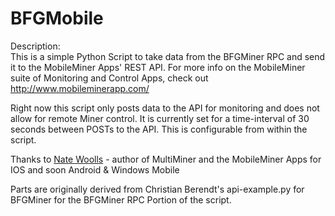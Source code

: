 BFGMobile
=========

Description:  
This is a simple Python Script to take data from the BFGMiner RPC and send it to the MobileMiner Apps' REST API.
For more info on the MobileMiner suite of Monitoring and Control Apps, check out http://www.mobileminerapp.com/

Right now this script only posts data to the API for monitoring and does not allow for remote Miner control.
It is currently set for a time-interval of 30 seconds between POSTs to the API.  This is configurable from within the script.


Thanks to <a href="http://www.nwoolls.com/">Nate Woolls</a> - author of MultiMiner and the MobileMiner Apps for IOS and soon Android & Windows Mobile

Parts are originally derived from Christian Berendt's api-example.py for BFGMiner for the BFGMiner RPC Portion of the script.
